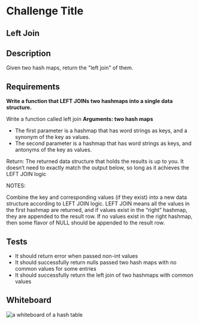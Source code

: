 # Challenge Title
## Left Join

## Description
Given two hash maps, return the "left join" of them.

## Requirements
**Write a function that LEFT JOINs two hashmaps into a single data structure.**

Write a function called left join
**Arguments: two hash maps**
- The first parameter is a hashmap that has word strings as keys, and a synonym of the key as values.
- The second parameter is a hashmap that has word strings as keys, and antonyms of the key as values.

Return: The returned data structure that holds the results is up to you. It doesn’t need to exactly match the output below, so long as it achieves the LEFT JOIN logic

NOTES:

Combine the key and corresponding values (if they exist) into a new data structure according to LEFT JOIN logic.
LEFT JOIN means all the values in the first hashmap are returned, and if values exist in the “right” hashmap, they are appended to the result row.
If no values exist in the right hashmap, then some flavor of NULL should be appended to the result row.

## Tests
- It should return error when passed non-int values
- It should successfully return nulls passed two hash maps with no common values for some entries
- It should successfully return the left join of two hashmaps with common values


## Whiteboard
![a whiteboard of a hash table](./whiteboard.png)